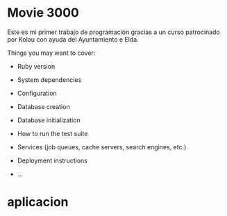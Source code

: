 # Movie 3000

Este es mi primer trabajo de programación gracias a un curso patrocinado por Kolau con ayuda del Ayuntamiento e Elda.

Things you may want to cover:

* Ruby version

* System dependencies

* Configuration

* Database creation

* Database initialization

* How to run the test suite

* Services (job queues, cache servers, search engines, etc.)

* Deployment instructions

* ...
# aplicacion
